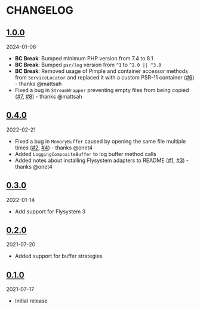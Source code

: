 # CHANGELOG

## [1.0.0](https://github.com/elazar/flystream/releases/tag/1.0.0)

2024-01-06

* **BC Break**: Bumped minimum PHP version from 7.4 to 8.1
* **BC Break**: Bumped `psr/log` version from `^1` to `^2.0 || ^3.0`
* **BC Break**: Removed usage of Pimple and container accessor methods from `ServiceLocator` and replaced it with a custom PSR-11 container ([#6](https://github.com/elazar/flystream/issues/6)) - thanks @mattsah
* Fixed a bug in `StreamWrapper` preventing empty files from being copied ([#7](https://github.com/elazar/flystream/issues/7), [#8](https://github.com/elazar/flystream/pull/8)) - thanks @mattsah

## [0.4.0](https://github.com/elazar/flystream/releases/tag/0.4.0)

2022-02-21

* Fixed a bug in `MemoryBuffer` caused by opening the same file multiple times ([#2](https://github.com/elazar/flystream/issues/2), [#4](https://github.com/elazar/flystream/pull/4)) - thanks @onet4
* Added `LoggingCompositeBuffer` to log buffer method calls
* Added notes about installing Flysystem adapters to README ([#1](https://github.com/elazar/flystream/issues/1), [#3](https://github.com/elazar/flystream/pull/3)) - thanks @onet4

## [0.3.0](https://github.com/elazar/flystream/releases/tag/0.3.0)

2022-01-14

* Add support for Flysystem 3

## [0.2.0](https://github.com/elazar/flystream/releases/tag/0.2.0)

2021-07-20

* Added support for buffer strategies

## [0.1.0](https://github.com/elazar/flystream/releases/tag/0.1.0)

2021-07-17

* Initial release
